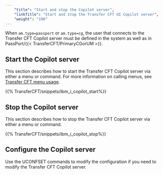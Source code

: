 ```yaml
---
    "title": "Start and stop the Copilot server",
    "linkTitle": "Start and stop the Transfer CFT UI Copilot server",
    "weight": "190"
---
```

When `am.type=passport` or `am.type=cg`, the user that connects to the Transfer CFT Copilot server must be defined in the system as well as in PassPort/{{< TransferCFT/PrimaryCGorUM  >}}.

Start the Copilot server
------------------------

This section describes how to start the Transfer CFT Copilot server via either a menu or command. For more information on calling menus, see [Transfer CFT menu usage](../#Transfer).

{{% TransferCFT/snippets/ibm_i_copilot_start%}}

Stop the Copilot server
-----------------------

This section describes how to stop the Transfer CFT Copilot server via either a menu or command.

{{% TransferCFT/snippets/ibm_i_copilot_stop%}}

Configure the Copilot server
----------------------------

Use the UCONFSET commands to modify the configuration if you need to modify the Transfer CFT Copilot server.
